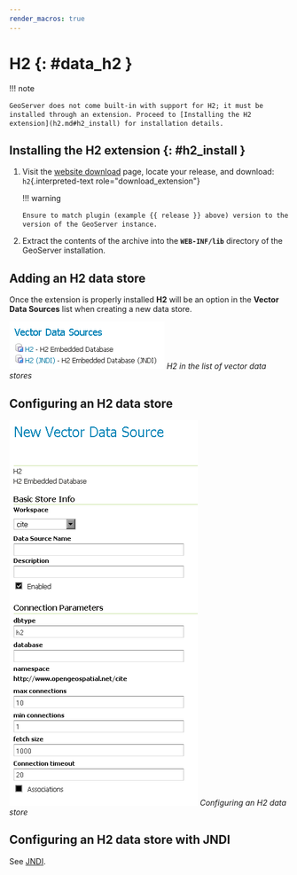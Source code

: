 ```yaml
---
render_macros: true
---
```


# H2 {: #data_h2 }

!!! note

    GeoServer does not come built-in with support for H2; it must be installed through an extension. Proceed to [Installing the H2 extension](h2.md#h2_install) for installation details.

## Installing the H2 extension {: #h2_install }

1.  Visit the [website download](https://geoserver.org/download) page, locate your release, and download: `h2`{.interpreted-text role="download_extension"}

    !!! warning

        Ensure to match plugin (example {{ release }} above) version to the version of the GeoServer instance.

2.  Extract the contents of the archive into the **`WEB-INF/lib`** directory of the GeoServer installation.

## Adding an H2 data store

Once the extension is properly installed **H2** will be an option in the **Vector Data Sources** list when creating a new data store.

![](images/h2create.png)
*H2 in the list of vector data stores*

## Configuring an H2 data store

![](images/h2configure.png)
*Configuring an H2 data store*

## Configuring an H2 data store with JNDI

See [JNDI](jndi.md).

